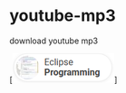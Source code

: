 # youtube-mp3

download youtube mp3

[<img src="https://github.com/EwunikeGreen/Eclipse-prog/blob/main/Ecdown.png"/>]
